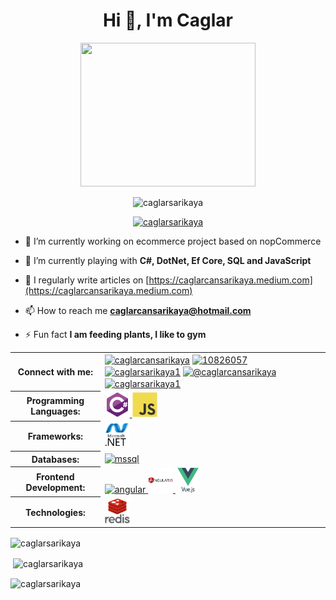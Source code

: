 <h1 align="center">Hi 👋, I'm Caglar</h1>

<div align="center" dir="auto"><a target="_blank" rel="noopener noreferrer" href="https://camo.githubusercontent.com/cb51df18d2c0549efcf3591909a8dca2d2e6cbd602b6e04a88f46e93f4756617/68747470733a2f2f6d65646961342e67697068792e636f6d2f6d656469612f4335684c374f535779414346572f67697068792e6769663f6369643d373930623736313136646236326332353361386536326330636639303862383836363665663166356361376333613363267269643d67697068792e6769662663743d67"><img src="https://www.jitny.com/wp-content/uploads/MayTheForks_FB_1-1024x1024.jpg" width="280" height="230" data-canonical-src="https://media4.giphy.com/media/C5hL7OSWyACFW/giphy.gif?cid=790b76116db62c253a8e62c0cf908b88666ef1f5ca7c3a3c&amp;rid=giphy.gif&amp;ct=g" style="max-width: 100%;"></a> </div>

<p align="center">
  <img
    src="https://komarev.com/ghpvc/?username=caglarsarikaya&label=Profile%20views&color=0e75b6&style=flat"
    alt="caglarsarikaya"
  />
</p>

<p align="center">
  <a href="https://github.com/ryo-ma/github-profile-trophy">
    <img
      src="https://github-profile-trophy.vercel.app/?username=caglarsarikaya&theme=dracula&column=8&row=1"
      alt="caglarsarikaya"
  /></a>
</p>

- 🔭 I’m currently working on ecommerce project based on nopCommerce

- 🌱 I’m currently playing with **C#, DotNet, Ef Core, SQL and JavaScript**

- 📝 I regularly write articles on [https://caglarcansarikaya.medium.com](https://caglarcansarikaya.medium.com)

- 📫 How to reach me **caglarcansarikaya@hotmail.com**

- ⚡ Fun fact **I am feeding plants, I like to gym**


 <table>
  <tr>
        <th>Connect with me:</th>
        <td>
            <a href="https://linkedin.com/in/caglarcansarikaya" target="blank"><img align="center"
                    src="https://raw.githubusercontent.com/rahuldkjain/github-profile-readme-generator/master/src/images/icons/Social/linked-in-alt.svg"
                    alt="caglarcansarikaya" height="30" width="40" /></a>
            <a href="https://stackoverflow.com/users/10826057" target="blank"><img align="center"
                    src="https://raw.githubusercontent.com/rahuldkjain/github-profile-readme-generator/master/src/images/icons/Social/stack-overflow.svg"
                    alt="10826057" height="30" width="40" /></a>
            <a href="https://instagram.com/caglarsarikaya1" target="blank"><img align="center"
                    src="https://raw.githubusercontent.com/rahuldkjain/github-profile-readme-generator/master/src/images/icons/Social/instagram.svg"
                    alt="caglarsarikaya1" height="30" width="40" /></a>
            <a href="https://medium.com/@caglarcansarikaya" target="blank"><img align="center"
                    src="https://raw.githubusercontent.com/rahuldkjain/github-profile-readme-generator/master/src/images/icons/Social/medium.svg"
                    alt="@caglarcansarikaya" height="30" width="40" /></a>
            <a href="https://www.hackerrank.com/caglarsarikaya1" target="blank"><img align="center"
                    src="https://raw.githubusercontent.com/rahuldkjain/github-profile-readme-generator/master/src/images/icons/Social/hackerrank.svg"
                    alt="caglarsarikaya1" height="30" width="40" /></a>
        </td>
    </tr>
  
 <tr>
        <th>Programming Languages:</th>
        <td>
             <a href="https://www.w3schools.com/cs/" target="_blank" rel="noreferrer">
    <img
      src="https://raw.githubusercontent.com/devicons/devicon/master/icons/csharp/csharp-original.svg"
      alt="csharp"
      width="40"
      height="40"
    />
  </a>
  <a
    href="https://developer.mozilla.org/en-US/docs/Web/JavaScript"
    target="_blank"
    rel="noreferrer"
  >
    <img
      src="https://raw.githubusercontent.com/devicons/devicon/master/icons/javascript/javascript-original.svg"
      alt="javascript"
      width="40"
      height="40"
    />
  </a>
        </td>
    </tr>
 
  
   <tr>
        <th>Frameworks:</th>
        <td>
             <a href="https://dotnet.microsoft.com/" target="_blank" rel="noreferrer">
    <img
      src="https://raw.githubusercontent.com/devicons/devicon/master/icons/dot-net/dot-net-original-wordmark.svg"
      alt="dotnet"
      width="40"
      height="40"
    />
 </a>

     
  
   <tr>
        <th>Databases:</th>
        <td>
            <a
    href="https://www.microsoft.com/en-us/sql-server"
    target="_blank"
    rel="noreferrer"
  >
    <img
      src="https://www.svgrepo.com/show/303229/microsoft-sql-server-logo.svg"
      alt="mssql"
      width="40"
      height="40"
    />
  </a>
 
 
  
   <tr>
        <th>Frontend Development:</th>
        <td>
             <a href="https://angular.io" target="_blank" rel="noreferrer">
        <img src="https://angular.io/assets/images/logos/angular/angular.svg" alt="angular" width="40" height="40" />
    </a>
    <a href="https://angular.io" target="_blank" rel="noreferrer">
        <img src="https://raw.githubusercontent.com/devicons/devicon/master/icons/angularjs/angularjs-original-wordmark.svg"
            alt="angularjs" width="40" height="40" />
    </a>
    <a href="https://vuejs.org/" target="_blank" rel="noreferrer">
        <img src="https://raw.githubusercontent.com/devicons/devicon/master/icons/vuejs/vuejs-original-wordmark.svg"
            alt="vuejs" width="40" height="40" />
    </a>
        </td>
    </tr>
          
          
  
   <tr>
        <th>Technologies:</th>
        <td>
    <a href="https://redis.io" target="_blank" rel="noreferrer">
    <img
      src="https://raw.githubusercontent.com/devicons/devicon/master/icons/redis/redis-original-wordmark.svg"
      alt="redis"
      width="40"
      height="40"
    />
  </a>
        </td>
    </tr>

</table>
 
  
<p>
  <img
    align="center"
    src="https://github-readme-stats.vercel.app/api/top-langs?username=caglarsarikaya&show_icons=true&locale=en&layout=compact"
    alt="caglarsarikaya"
  />
</p>

<p>
  &nbsp;<img
    align="center"
    src="https://github-readme-stats.vercel.app/api?username=caglarsarikaya&show_icons=true&locale=en"
    alt="caglarsarikaya"
  />
</p>

<p>
  <img
    align="center"
    src="https://github-readme-streak-stats.herokuapp.com/?user=caglarsarikaya&"
    alt="caglarsarikaya"
  />
</p>
